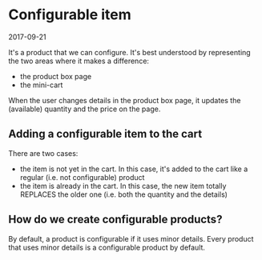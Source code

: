 Configurable item
=====================
2017-09-21


It's a product that we can configure.
It's best understood by representing the two areas where it makes a difference:

- the product box page
- the mini-cart


When the user changes details in the product box page, it updates the (available) quantity and the price on the page.


Adding a configurable item to the cart
----------------------------------------

There are two cases:

- the item is not yet in the cart.
        In this case, it's added to the cart like a regular (i.e. not configurable) product
- the item is already in the cart.
        In this case, the new item totally REPLACES the older one (i.e. both the quantity and the details)        




How do we create configurable products?
---------------------------------------

By default, a product is configurable if it uses minor details.
Every product that uses minor details is a configurable product by default.